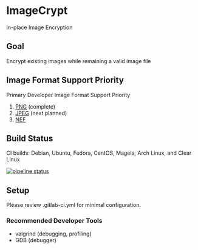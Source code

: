 # ImageCrypt
In-place Image Encryption

## Goal
Encrypt existing images while remaining a valid image file

## Image Format Support Priority
Primary Developer Image Format Support Priority
1. [PNG](https://en.wikipedia.org/wiki/Portable_Network_Graphics) (complete)
1. [JPEG](https://en.wikipedia.org/wiki/JPEG) (next planned)
1. [NEF](https://www.nikonusa.com/en/learn-and-explore/a/products-and-innovation/nikon-electronic-format-nef.html)

## Build Status

CI builds: Debian, Ubuntu, Fedora, CentOS, Mageia, Arch Linux, and Clear Linux

[![pipeline status](https://gitlab.com/lptech1024/ImageCrypt/badges/master/pipeline.svg)](https://gitlab.com/lptech1024/ImageCrypt/commits/master)

## Setup

Please review .gitlab-ci.yml for minimal configuration.

### Recommended Developer Tools
* valgrind (debugging, profiling)
* GDB (debugger)

